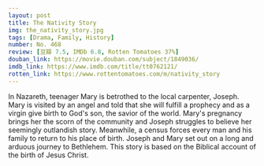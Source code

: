 ```yaml
---
layout: post 
title: The Nativity Story
img: the_nativity_story.jpg
tags: [Drama, Family, History]
number: No. 468
review: [豆瓣 7.5, IMDb 6.8, Rotten Tomatoes 37%]
douban_link: https://movie.douban.com/subject/1849036/
imdb_link: https://www.imdb.com/title/tt0762121/
rotten_link: https://www.rottentomatoes.com/m/nativity_story
---
```


In Nazareth, teenager Mary is betrothed to the local carpenter, Joseph. Mary is visited by an angel and told that she will fulfill a prophecy and as a virgin give birth to God's son, the savior of the world. Mary's pregnancy brings her the scorn of the community and Joseph struggles to believe her seemingly outlandish story. Meanwhile, a census forces every man and his family to return to his place of birth. Joseph and Mary set out on a long and arduous journey to Bethlehem. This story is based on the Biblical account of the birth of Jesus Christ.